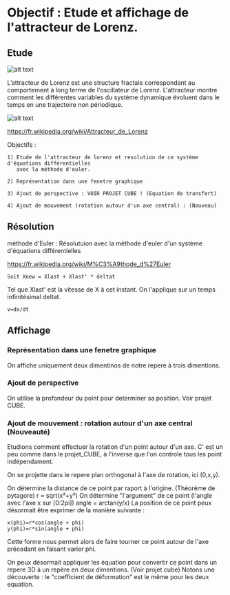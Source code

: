 # Objectif : Etude et affichage de l'attracteur de Lorenz.

## Etude
![alt text](https://github.com/pierreravenel/Mini-Projets-C/blob/master/projet_attracteur_de_Lorenz/out.PNG)

L’attracteur de Lorenz est une structure fractale correspondant au comportement à long terme de l'oscillateur de Lorenz. L'attracteur montre comment les différentes variables du système dynamique évoluent dans le temps en une trajectoire non périodique.

![alt text](https://wikimedia.org/api/rest_v1/media/math/render/svg/c32b412baae29eb2c914c397d425023188c3d433)

https://fr.wikipedia.org/wiki/Attracteur_de_Lorenz

Objectifs :

    1) Etude de l'attracteur de lorenz et resolution de ce système d'équations différentielles
       avec la méthode d'euler. 
       
    2) Représentation dans une fenetre graphique
    
    3) Ajout de perspective : VOIR PROJET CUBE ! (Equation de transfert)
    
    4) Ajout de mouvement (rotation autour d'un axe central) : (Nouveau)

## Résolution
méthode d'Euler :
Résolutuion avec la méthode d'euler d'un système d'équations différentielles

https://fr.wikipedia.org/wiki/M%C3%A9thode_d%27Euler
    
    Soit Xnew = Xlast + Xlast' * deltat
Tel que Xlast' est la vitesse de X à cet instant. On l'applique sur un temps infinitésimal deltat.

	v=dx/dt

## Affichage
### Représentation dans une fenetre graphique
On affiche uniquement deux dimentinos de notre repere à trois dimentions.

### Ajout de perspective
On utilise la profondeur du point pour determiner sa position. Voir projet CUBE.

### Ajout de mouvement : rotation autour d'un axe central (Nouveauté)

Etudions comment effectuer la rotation d'un point autour d'un axe. C' est un peu comme dans le projet_CUBE, à l'inverse que l'on controle tous les point indépendament.

On se projette dans le repere plan orthogonal à l'axe de rotation, ici (0,x,y).

On détermine la distance de ce point par raport à l'origine. (Théorème de pytagore)
	r = sqrt(x²+y²)
On détermine "l'argument" de ce point (l'angle avec l'axe x sur [0:2pi])
	angle = arctan(y/x)
La position de ce point peux désormait être exprimer de la manière suivante :
	
	x(phi)=r*cos(angle + phi)
	y(phi)=r*sin(angle + phi)

Cette forme nous permet alors de faire tourner ce point autour de l'axe précedant en faisant varier phi.

On peux désormait appliquer les équation pour convertir ce point dans un repere 3D à un repère en deux dimentions. (Voir projet cube)
Notons une découverte : le "coefficient de déformation" est le même pour les deux equation. 

